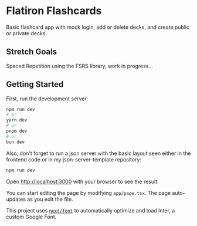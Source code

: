 # Flatiron Flashcards

Basic flashcard app with mock login, add or delete decks, and create public or private decks.

## Stretch Goals

Spaced Repetition using the FSRS library, work in progress...

## Getting Started

First, run the development server:

```bash
npm run dev
# or
yarn dev
# or
pnpm dev
# or
bun dev
```

Also, don't forget to run a json server with the basic layout seen either in the frontend code or in my json-server-template repository:

```bash
npm run dev
```

Open [http://localhost:3000](http://localhost:3000) with your browser to see the result.

You can start editing the page by modifying `app/page.tsx`. The page auto-updates as you edit the file.

This project uses [`next/font`](https://nextjs.org/docs/basic-features/font-optimization) to automatically optimize and load Inter, a custom Google Font.
